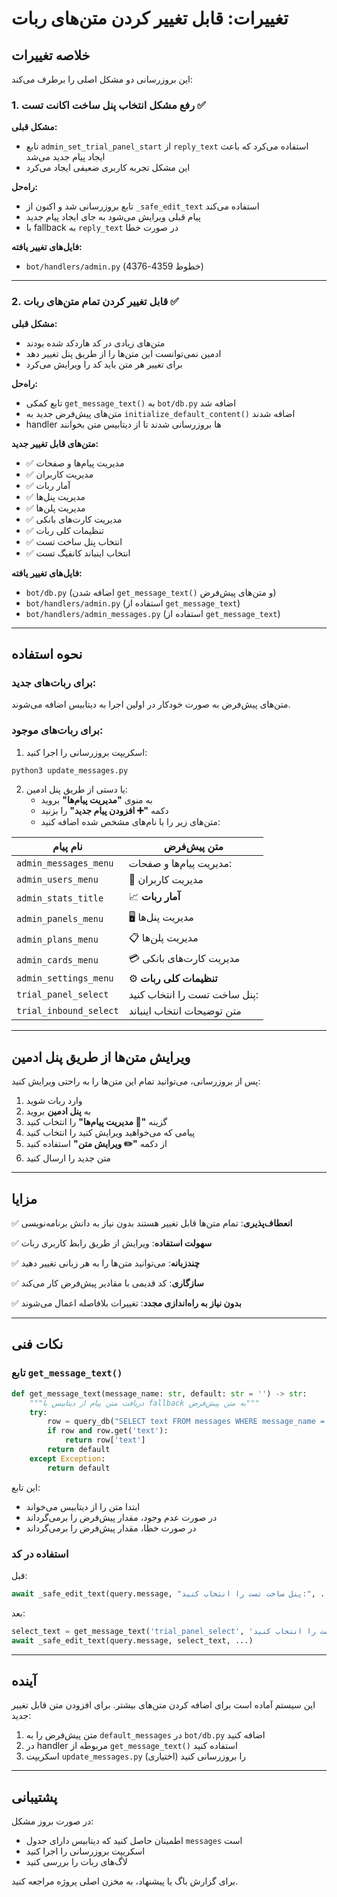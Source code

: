 # تغییرات: قابل تغییر کردن متن‌های ربات

## خلاصه تغییرات

این بروزرسانی دو مشکل اصلی را برطرف می‌کند:

### 1. رفع مشکل انتخاب پنل ساخت اکانت تست ✅

**مشکل قبلی:**
- تابع `admin_set_trial_panel_start` از `reply_text` استفاده می‌کرد که باعث ایجاد پیام جدید می‌شد
- این مشکل تجربه کاربری ضعیفی ایجاد می‌کرد

**راه‌حل:**
- تابع بروزرسانی شد و اکنون از `_safe_edit_text` استفاده می‌کند
- پیام قبلی ویرایش می‌شود به جای ایجاد پیام جدید
- با fallback به `reply_text` در صورت خطا

**فایل‌های تغییر یافته:**
- `bot/handlers/admin.py` (خطوط 4359-4376)

---

### 2. قابل تغییر کردن تمام متن‌های ربات ✅

**مشکل قبلی:**
- متن‌های زیادی در کد هارد‌کد شده بودند
- ادمین نمی‌توانست این متن‌ها را از طریق پنل تغییر دهد
- برای تغییر هر متن باید کد را ویرایش می‌کرد

**راه‌حل:**
- تابع کمکی `get_message_text()` به `bot/db.py` اضافه شد
- متن‌های پیش‌فرض جدید به `initialize_default_content()` اضافه شدند
- handler ها بروزرسانی شدند تا از دیتابیس متن بخوانند

**متن‌های قابل تغییر جدید:**
- ✅ مدیریت پیام‌ها و صفحات
- ✅ مدیریت کاربران
- ✅ آمار ربات
- ✅ مدیریت پنل‌ها
- ✅ مدیریت پلن‌ها
- ✅ مدیریت کارت‌های بانکی
- ✅ تنظیمات کلی ربات
- ✅ انتخاب پنل ساخت تست
- ✅ انتخاب اینباند کانفیگ تست

**فایل‌های تغییر یافته:**
- `bot/db.py` (اضافه شدن `get_message_text()` و متن‌های پیش‌فرض)
- `bot/handlers/admin.py` (استفاده از `get_message_text`)
- `bot/handlers/admin_messages.py` (استفاده از `get_message_text`)

---

## نحوه استفاده

### برای ربات‌های جدید:
متن‌های پیش‌فرض به صورت خودکار در اولین اجرا به دیتابیس اضافه می‌شوند.

### برای ربات‌های موجود:
1. اسکریپت بروزرسانی را اجرا کنید:
```bash
python3 update_messages.py
```

2. یا دستی از طریق پنل ادمین:
   - به منوی **"مدیریت پیام‌ها"** بروید
   - دکمه **"➕ افزودن پیام جدید"** را بزنید
   - متن‌های زیر را با نام‌های مشخص شده اضافه کنید:

| نام پیام | متن پیش‌فرض |
|----------|-------------|
| `admin_messages_menu` | مدیریت پیام‌ها و صفحات: |
| `admin_users_menu` | 👥 مدیریت کاربران |
| `admin_stats_title` | 📈 **آمار ربات** |
| `admin_panels_menu` | 🖥️ مدیریت پنل‌ها |
| `admin_plans_menu` | 📋 مدیریت پلن‌ها |
| `admin_cards_menu` | 💳 مدیریت کارت‌های بانکی |
| `admin_settings_menu` | ⚙️ **تنظیمات کلی ربات** |
| `trial_panel_select` | پنل ساخت تست را انتخاب کنید: |
| `trial_inbound_select` | متن توضیحات انتخاب اینباند |

---

## ویرایش متن‌ها از طریق پنل ادمین

پس از بروزرسانی، می‌توانید تمام این متن‌ها را به راحتی ویرایش کنید:

1. وارد ربات شوید
2. به **پنل ادمین** بروید
3. گزینه **"📝 مدیریت پیام‌ها"** را انتخاب کنید
4. پیامی که می‌خواهید ویرایش کنید را انتخاب کنید
5. از دکمه **"✏️ ویرایش متن"** استفاده کنید
6. متن جدید را ارسال کنید

---

## مزایا

✅ **انعطاف‌پذیری**: تمام متن‌ها قابل تغییر هستند بدون نیاز به دانش برنامه‌نویسی

✅ **سهولت استفاده**: ویرایش از طریق رابط کاربری ربات

✅ **چندزبانه**: می‌توانید متن‌ها را به هر زبانی تغییر دهید

✅ **سازگاری**: کد قدیمی با مقادیر پیش‌فرض کار می‌کند

✅ **بدون نیاز به راه‌اندازی مجدد**: تغییرات بلافاصله اعمال می‌شوند

---

## نکات فنی

### تابع `get_message_text()`

```python
def get_message_text(message_name: str, default: str = '') -> str:
    """دریافت متن پیام از دیتابیس با fallback به متن پیش‌فرض"""
    try:
        row = query_db("SELECT text FROM messages WHERE message_name = ?", (message_name,), one=True)
        if row and row.get('text'):
            return row['text']
        return default
    except Exception:
        return default
```

این تابع:
- ابتدا متن را از دیتابیس می‌خواند
- در صورت عدم وجود، مقدار پیش‌فرض را برمی‌گرداند
- در صورت خطا، مقدار پیش‌فرض را برمی‌گرداند

### استفاده در کد

قبل:
```python
await _safe_edit_text(query.message, "پنل ساخت تست را انتخاب کنید:", ...)
```

بعد:
```python
select_text = get_message_text('trial_panel_select', 'پنل ساخت تست را انتخاب کنید:')
await _safe_edit_text(query.message, select_text, ...)
```

---

## آینده

این سیستم آماده است برای اضافه کردن متن‌های بیشتر. برای افزودن متن قابل تغییر جدید:

1. متن پیش‌فرض را به `default_messages` در `bot/db.py` اضافه کنید
2. در handler مربوطه از `get_message_text()` استفاده کنید
3. اسکریپت `update_messages.py` را بروزرسانی کنید (اختیاری)

---

## پشتیبانی

در صورت بروز مشکل:
- اطمینان حاصل کنید که دیتابیس دارای جدول `messages` است
- اسکریپت بروزرسانی را اجرا کنید
- لاگ‌های ربات را بررسی کنید

برای گزارش باگ یا پیشنهاد، به مخزن اصلی پروژه مراجعه کنید.
